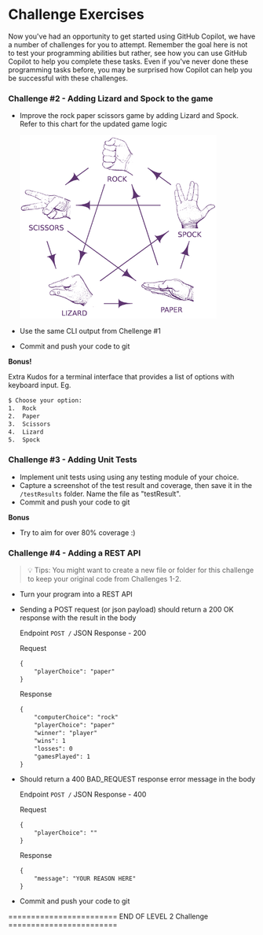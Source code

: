 # Challenge Exercises

Now you've had an opportunity to get started using GitHub Copilot, we have a number of challenges for you to attempt. Remember the goal here is not to test your programming abilities but rather, see how you can use GitHub Copilot to help you complete these tasks. Even if you've never done these programming tasks before, you may be surprised how Copilot can help you be successful with these challenges.


### Challenge #2 - Adding Lizard and Spock to the game

- Improve the rock paper scissors game by adding Lizard and Spock. Refer to this chart for the updated game logic

    <img width="400" alt="Adding Lizard and Spock" src="../assets/Rock Paper Scissors Lizard Spock image.jpg">

- Use the same CLI output from Chellenge #1
- Commit and push your code to git


**Bonus!**

Extra Kudos for a terminal interface that provides a list of options with keyboard input.
Eg.
```
$ Choose your option:
1.  Rock
2.  Paper
3.  Scissors
4.  Lizard
5.  Spock
```


### Challenge #3 - Adding Unit Tests


- Implement unit tests using using any testing module of your choice.
- Capture a screenshot of the test result and coverage, then save it in the `/testResults` folder. Name the file as "testResult".
- Commit and push your code to git


**Bonus**
- Try to aim for over 80% coverage :)

### Challenge #4 - Adding a REST API

> 💡 Tips: You might want to create a new file or folder for this challenge to keep your original code from Challenges 1-2.

- Turn your program into a REST API
- Sending a POST request (or json payload) should return a 200 OK response with the result in the body

    Endpoint `POST /` JSON Response - 200

    Request
    ```
    {
        "playerChoice": "paper"
    }
    ```

    Response
    ```
    {
        "computerChoice": "rock"
        "playerChoice": "paper"
        "winner": "player"
        "wins": 1
        "losses": 0
        "gamesPlayed": 1
    }
    ```

- Should return a 400 BAD_REQUEST response error message in the body
    
    Endpoint `POST /` JSON Response - 400

    Request
    ```
    {
        "playerChoice": ""
    }
    ```

    Response
    ```
    {
        "message": "YOUR REASON HERE"
    }
    ```
- Commit and push your code to git

======================== END OF LEVEL 2 Challenge ========================


